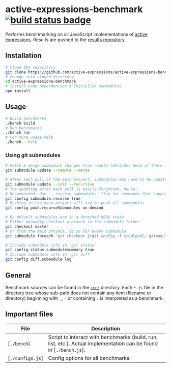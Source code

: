 # active-expressions-benchmark [![build status badge]][Travis CI]
Performs benchmarking on all JavaScript implementations of [active expressions]. Results are pushed to the [results repository].

## Installation

```bash
# Clone the repository
git clone https://github.com/active-expressions/active-expressions-benchmark.git
# Change into cloned directory
cd active-expressions-benchmark
# Install node dependencies & Initialize submodules
npm install
```

## Usage

```bash
# Build benchmarks
./bench build
# Run benchmarks
./bench run
# For more usage help
./bench --help
```

### Using git submodules

```bash
# Fetch & merge submodule changes from remote (detaches head if there are changes)
git submodule update --remote --merge

# After each pull of the main project, submodules may need to be updated
git submodule update --init --recursive
# The updating after each pull is easily forgotten, hence:
# Recommended: Use `--recurse-submodules` flag for commands that support it
git config submodule.recurse true
# Pushing in the main project will try to push all submodules
git config push.recurseSubmodules on-demand

# By default submodules are in a detached HEAD state
# Either manually checkout a branch in the submodule folder
git checkout master
# Or from the main project, do so for every submodule
git submodule foreach 'git checkout $(git config -f $toplevel/.gitmodules submodule.$name.branch || echo master)'

# Include submodule info in `git status`
git config status.submodulesummary true
# Include submodule info in `git diff`
git config diff.submodule log
```

## General

Benchmark sources can be found in the [`src/`] directory. Each `*.js` file in the directory tree whose sub-path does not contain any item (filename or directory) beginning with `_`, `-` or containing `.` is interpreted as a benchmark.

## Important files

| File | Description |
| --- | --- |
| [`./bench`] | Script to interact with benchmarks (build, run, list, etc.). Actual implementation can be found in [`./bench.js`]. |
| [`./configs.js`] | Config options for all benchmarks. |

<!--
### For Travis CI

Travis needs a generated [access token](https://github.com/settings/tokens/new) set as environment variable `GH_TOKEN`.

After a successful benchmark run, the results are automatically pushed to the dedicated [results repository].

#### Subtree usage

This benchmark suite includes the new rewriting strategy as subtree in order to test it simultaneously with an older version.
Therefore, we include the following subtrees:

- benchmark/temp/rewriting-new/aexpr-transform-new links to https://github.com/active-expressions/babel-plugin-aexpr-source-transformation.git on branch master
- benchmark/temp/rewriting-new/aexpr-source-transformation-propagation links to https://github.com/active-expressions/aexpr-source-transformation-propagation.git on branch master

We automatically pull the newest versions of these repositories during a travis build.
-->


<!-- References -->
[build status badge]: https://travis-ci.org/active-expressions/active-expressions-benchmark.svg?branch=master
[Travis CI]: https://travis-ci.org/active-expressions/active-expressions-benchmark

[active expressions]: https://github.com/active-expressions/
[results repository]: https://github.com/active-expressions/active-expressions-benchmark-results

[`./build.js`]: ./build.js
[`./build/run.js`]: ./build/run.js
[`./src/configs.js`]: ./src/configs.js
[`src/`]: ./src/
[`build/`]: ./build/